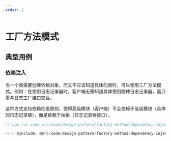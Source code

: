 ```yaml
---
order: 1
---
```


# 工厂方法模式

## 典型用例

### 依赖注入

当一个类需要创建依赖对象，而又不应该知道具体的类时，可以使用工厂方法模式。例如：在使用日志记录器时，客户端无需知道具体使用哪种日志记录器，而只需与日志工厂接口交互。

这种方式支持依赖倒置原则，使得高级模块（客户端）不会依赖于低级模块（具体的日志记录器），而是依赖于抽象（日志记录器接口）。

```ts
// npm run code src/code/design-pattern/factory-method/dependency-injection.ts

<!-- @include: @src/code/design-pattern/factory-method/dependency-injection.ts  -->
```